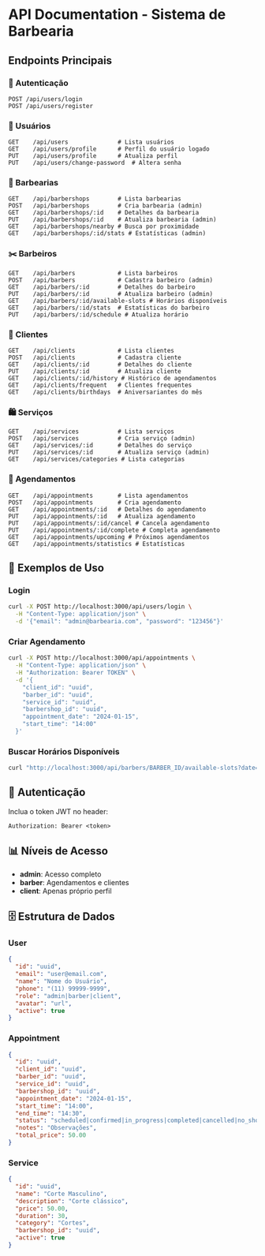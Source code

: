 # API Documentation - Sistema de Barbearia

## Endpoints Principais

### 🔐 Autenticação
```http
POST /api/users/login
POST /api/users/register
```

### 👥 Usuários
```http
GET    /api/users              # Lista usuários
GET    /api/users/profile      # Perfil do usuário logado
PUT    /api/users/profile      # Atualiza perfil
PUT    /api/users/change-password  # Altera senha
```

### 🏪 Barbearias
```http
GET    /api/barbershops        # Lista barbearias
POST   /api/barbershops        # Cria barbearia (admin)
GET    /api/barbershops/:id    # Detalhes da barbearia
PUT    /api/barbershops/:id    # Atualiza barbearia (admin)
GET    /api/barbershops/nearby # Busca por proximidade
GET    /api/barbershops/:id/stats # Estatísticas (admin)
```

### ✂️ Barbeiros
```http
GET    /api/barbers            # Lista barbeiros
POST   /api/barbers            # Cadastra barbeiro (admin)
GET    /api/barbers/:id        # Detalhes do barbeiro
PUT    /api/barbers/:id        # Atualiza barbeiro (admin)
GET    /api/barbers/:id/available-slots # Horários disponíveis
GET    /api/barbers/:id/stats  # Estatísticas do barbeiro
PUT    /api/barbers/:id/schedule # Atualiza horário
```

### 👤 Clientes
```http
GET    /api/clients            # Lista clientes
POST   /api/clients            # Cadastra cliente
GET    /api/clients/:id        # Detalhes do cliente
PUT    /api/clients/:id        # Atualiza cliente
GET    /api/clients/:id/history # Histórico de agendamentos
GET    /api/clients/frequent   # Clientes frequentes
GET    /api/clients/birthdays  # Aniversariantes do mês
```

### 🛍️ Serviços
```http
GET    /api/services           # Lista serviços
POST   /api/services           # Cria serviço (admin)
GET    /api/services/:id       # Detalhes do serviço
PUT    /api/services/:id       # Atualiza serviço (admin)
GET    /api/services/categories # Lista categorias
```

### 📅 Agendamentos
```http
GET    /api/appointments       # Lista agendamentos
POST   /api/appointments       # Cria agendamento
GET    /api/appointments/:id   # Detalhes do agendamento
PUT    /api/appointments/:id   # Atualiza agendamento
PUT    /api/appointments/:id/cancel # Cancela agendamento
PUT    /api/appointments/:id/complete # Completa agendamento
GET    /api/appointments/upcoming # Próximos agendamentos
GET    /api/appointments/statistics # Estatísticas
```

## 📝 Exemplos de Uso

### Login
```bash
curl -X POST http://localhost:3000/api/users/login \
  -H "Content-Type: application/json" \
  -d '{"email": "admin@barbearia.com", "password": "123456"}'
```

### Criar Agendamento
```bash
curl -X POST http://localhost:3000/api/appointments \
  -H "Content-Type: application/json" \
  -H "Authorization: Bearer TOKEN" \
  -d '{
    "client_id": "uuid",
    "barber_id": "uuid",
    "service_id": "uuid",
    "barbershop_id": "uuid",
    "appointment_date": "2024-01-15",
    "start_time": "14:00"
  }'
```

### Buscar Horários Disponíveis
```bash
curl "http://localhost:3000/api/barbers/BARBER_ID/available-slots?date=2024-01-15&service_duration=30"
```

## 🔑 Autenticação

Inclua o token JWT no header:
```
Authorization: Bearer <token>
```

## 📊 Níveis de Acesso

- **admin**: Acesso completo
- **barber**: Agendamentos e clientes
- **client**: Apenas próprio perfil

## 🗄️ Estrutura de Dados

### User
```json
{
  "id": "uuid",
  "email": "user@email.com",
  "name": "Nome do Usuário",
  "phone": "(11) 99999-9999",
  "role": "admin|barber|client",
  "avatar": "url",
  "active": true
}
```

### Appointment
```json
{
  "id": "uuid",
  "client_id": "uuid",
  "barber_id": "uuid",
  "service_id": "uuid",
  "barbershop_id": "uuid",
  "appointment_date": "2024-01-15",
  "start_time": "14:00",
  "end_time": "14:30",
  "status": "scheduled|confirmed|in_progress|completed|cancelled|no_show",
  "notes": "Observações",
  "total_price": 50.00
}
```

### Service
```json
{
  "id": "uuid",
  "name": "Corte Masculino",
  "description": "Corte clássico",
  "price": 50.00,
  "duration": 30,
  "category": "Cortes",
  "barbershop_id": "uuid",
  "active": true
}
```
